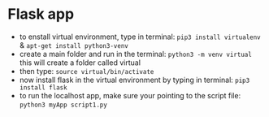 # Flask app
* to enstall virtual environment, type in terminal: `pip3 install virtualenv` & `apt-get install python3-venv`
* create a main folder and run in the terminal: `python3 -m venv virtual` this will create a folder called virtual
* then type: `source virtual/bin/activate`
* now install flask in the virtual environment by typing in terminal: `pip3 install flask`
* to run the localhost app, make sure your pointing to the script file: `python3 myApp script1.py`
